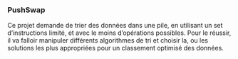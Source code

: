 ### PushSwap


Ce projet demande de trier des données dans une pile, en utilisant un set d’instructions limité, et avec le moins d’opérations possibles. Pour le réussir, il va falloir manipuler différents algorithmes de tri et choisir la, ou les solutions les plus
appropriées pour un classement optimisé des données.
